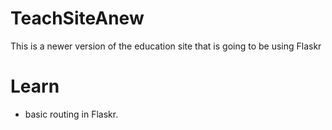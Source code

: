 # TeachSiteAnew
This is a newer version of the education site that is going to be using Flaskr

# Learn

- basic routing in Flaskr.
